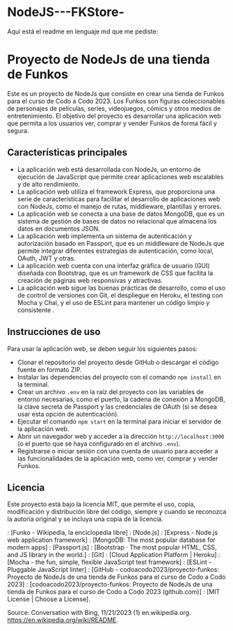 # NodeJS---FKStore-

Aquí está el readme en lenguaje md que me pediste:

# Proyecto de NodeJs de una tienda de Funkos

Este es un proyecto de NodeJs que consiste en crear una tienda de Funkos para el curso de Codo a Codo 2023. Los Funkos son figuras coleccionables de personajes de películas, series, videojuegos, cómics y otros medios de entretenimiento. El objetivo del proyecto es desarrollar una aplicación web que permita a los usuarios ver, comprar y vender Funkos de forma fácil y segura.

## Características principales

- La aplicación web está desarrollada con NodeJs, un entorno de ejecución de JavaScript que permite crear aplicaciones web escalables y de alto rendimiento.
- La aplicación web utiliza el framework Express, que proporciona una serie de características para facilitar el desarrollo de aplicaciones web con NodeJs, como el manejo de rutas, middleware, plantillas y errores.
- La aplicación web se conecta a una base de datos MongoDB, que es un sistema de gestión de bases de datos no relacional que almacena los datos en documentos JSON.
- La aplicación web implementa un sistema de autenticación y autorización basado en Passport, que es un middleware de NodeJs que permite integrar diferentes estrategias de autenticación, como local, OAuth, JWT y otras.
- La aplicación web cuenta con una interfaz gráfica de usuario (GUI) diseñada con Bootstrap, que es un framework de CSS que facilita la creación de páginas web responsivas y atractivas.
- La aplicación web sigue las buenas prácticas de desarrollo, como el uso de control de versiones con Git, el despliegue en Heroku, el testing con Mocha y Chai, y el uso de ESLint para mantener un código limpio y consistente   .

## Instrucciones de uso

Para usar la aplicación web, se deben seguir los siguientes pasos:

- Clonar el repositorio del proyecto desde GitHub o descargar el código fuente en formato ZIP.
- Instalar las dependencias del proyecto con el comando `npm install` en la terminal.
- Crear un archivo `.env` en la raíz del proyecto con las variables de entorno necesarias, como el puerto, la cadena de conexión a MongoDB, la clave secreta de Passport y las credenciales de OAuth (si se desea usar esta opción de autenticación).
- Ejecutar el comando `npm start` en la terminal para iniciar el servidor de la aplicación web.
- Abrir un navegador web y acceder a la dirección `http://localhost:3000` (o el puerto que se haya configurado en el archivo `.env`).
- Registrarse o iniciar sesión con una cuenta de usuario para acceder a las funcionalidades de la aplicación web, como ver, comprar y vender Funkos.

## Licencia

Este proyecto está bajo la licencia MIT, que permite el uso, copia, modificación y distribución libre del código, siempre y cuando se reconozca la autoría original y se incluya una copia de la licencia.

: [Funko - Wikipedia, la enciclopedia libre]
: [Node.js]
: [Express - Node.js web application framework]
: [MongoDB: The most popular database for modern apps]
: [Passport.js]
: [Bootstrap · The most popular HTML, CSS, and JS library in the world.]
: [Git]
: [Cloud Application Platform | Heroku]
: [Mocha - the fun, simple, flexible JavaScript test framework]
: [ESLint - Pluggable JavaScript linter]
: [GitHub - codoacodo2023/proyecto-funkos: Proyecto de NodeJs de una tienda de Funkos para el curso de Codo a Codo 2023]
: [codoacodo2023/proyecto-funkos: Proyecto de NodeJs de una tienda de Funkos para el curso de Codo a Codo 2023 (github.com)]
: [MIT License | Choose a License].

Source: Conversation with Bing, 11/21/2023
(1) en.wikipedia.org. https://en.wikipedia.org/wiki/README.
